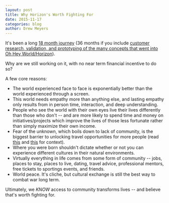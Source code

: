 ```yaml
---
layout: post
title: Why Horizon's Worth Fighting For
date: 2015-11-17
categories: blog
author: Drew Meyers
---
```

It's been a long [18 month journey](http://www.horizonapp.co/blog/journey-unlock-power-community/) (36 months if you include [customer research, validation, and prototyping of the many concepts that went into Oh Hey World/Horizon](http://www.horizonapp.co/blog/grind-pivot-horizon/)). 

Why are we still working on it, with no near term financial incentive to do so?

A few core reasons:

- The world experienced face to face is exponentially better than the world experienced through a screen.
- This world needs empathy more than anything else, and lasting empathy only results from in person time, interaction, and deep understanding.
- People who see the world with their own eyes live their lives differently than those who don't -- and are more likely to spend time and money on initiatives/projects which improve the lives of those less fortunate rather than simply maximize their own income.
- Fear of the unknown, which boils down to lack of community, is the biggest barrier to unlocking travel opportunities for more people (read [this](http://www.tnooz.com/article/when-conversation-still-trumps-the-web-can-websites-really-inspire-people-to-travel/) and [this](http://www.tnooz.com/article/can-we-get-to-the-holy-grail-of-travel/) for context). 
- Where you were born shouldn't dictate whether or not you can experience different cultures in their natural environments.
- Virtually everything in life comes from some form of community -- jobs, places to stay, places to live, dating, travel advice, professional mentors, free tickets to sportings events, and friends.
- World peace. It's cliche, but cultural exchange is still the best way to combat war long term.

Ultimately, we <em>KNOW</em> access to community transforms lives -- and believe that's worth fighting for.